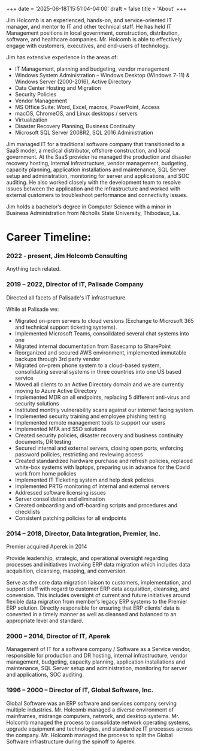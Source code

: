 +++
date = '2025-06-18T15:51:04-04:00'
draft = false
title = 'About'
+++

Jim Holcomb is an experienced, hands-on, and service-oriented IT manager, and mentor to IT and other technical staff. He has held IT Management positions in local government, construction, distribution, software, and healthcare companies. Mr. Holcomb is able to effectively engage with customers, executives, and end-users of technology.

Jim has extensive experience in the areas of:

- IT Management, planning and budgeting, vendor management
- Windows System Administration – Windows Desktop (Windows 7-11) & Windows Server (2000-2016), Active Directory
- Data Center Hosting and Migration
- Security Policies
- Vendor Management
- MS Office Suite: Word, Excel, macros, PowerPoint, Access
- macOS, ChromeOS, and Linux desktops / servers
- Virtualization
- Disaster Recovery Planning, Business Continuity
- Microsoft SQL Server 2008R2, SQL 2016 Administration

Jim managed IT for a traditional software company that transitioned to a SaaS model, a medical distributor, offshore construction, and local government. At the SaaS provider he managed the production and disaster recovery hosting, internal infrastructure, vendor management, budgeting, capacity planning, application installations and maintenance, SQL Server setup and administration, monitoring for server and applications, and SOC auditing. He also worked closely with the development team to resolve issues between the application and the infrastructure and worked with external customers to troubleshoot performance and connectivity issues.

Jim holds a bachelor’s degree in Computer Science with a minor in Business Administration from Nicholls State University, Thibodaux, La.

# Career Timeline:

### 2022 - present, Jim Holcomb Consulting

Anything tech related.

### 2019 – 2022, Director of IT, Palisade Company
Directed all facets of Palisade's IT infrastructure.

While at Palisade we:
* Migrated on-prem servers to cloud versions (Exchange to Microsoft 365 and technical support ticketing systems). 
* Implemented Microsoft Teams, consolidated several chat systems into one
* Migrated internal documentation from Basecamp to SharePoint
* Reorganized and secured AWS environment, implemented immutable backups through 3rd party vendor
* Migrated on–prem phone system to a cloud-based system, consolidating several systems in three countries into one US based service
* Moved all clients to an Active Directory domain and we are currently moving to Azure Active Directory
* Implemented MDR on all endpoints, replacing 5 different anti-virus and security solutions
* Instituted monthly vulnerability scans against our internet facing system
* Implemented security training and employee phishing testing
* Implemented remote management tools to support our users
* Implemented MFA and SSO solutions
* Created security policies, disaster recovery and business continuity documents, DR testing
* Secured internal and external servers, closing open ports, enforcing password policies, restricting and reviewing access
* Created standardized hardware purchase and refresh policies, replaced white-box systems with laptops, preparing us in advance for the Covid work from home policies
* Implemented IT Ticketing system and help desk policies
* Implemented PRTG monitoring of internal and external servers 
* Addressed software licensing issues
* Server consolidation and elimination
* Created onboarding and off-boarding scripts and procedures and checklists 
* Consistent patching policies for all endpoints



### 2014 – 2018, Director, Data Integration, Premier, Inc.
Premier acquired Aperek in 2014

Provide leadership, strategic, and operational oversight regarding processes and initiatives involving ERP data migration which includes data acquisition, cleansing, mapping, and conversion.

Serve as the core data migration liaison to customers, implementation, and support staff with regard to customer ERP data acquisition, cleansing, and conversion. This includes oversight of current and future initiatives around flexible data migration from member’s legacy ERP systems to the Premier ERP solution. Directly responsible for ensuring that ERP clients’ data is converted in a timely manner as well as cleansed and balanced to an appropriate level and standard.



### 2000 – 2014, Director of IT, Aperek
Management of IT for a software company / Software as a Service vendor, responsible for production and DR hosting, internal infrastructure, vendor management, budgeting, capacity planning, application installations and maintenance, SQL Server setup and administration, monitoring for server and applications, SOC auditing.



### 1996 – 2000 – Director of IT, Global Software, Inc.
Global Software was an ERP software and services company serving multiple industries. Mr. Holcomb managed a diverse environment of mainframes, midrange computers, network, and desktop systems. Mr. Holcomb managed the process to consolidate network operating systems, upgrade equipment and technologies, and standardize IT processes across the company. Mr. Holcomb managed the process to split the Global Software infrastructure during the spinoff to Aperek.

